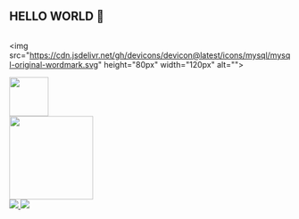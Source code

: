 ## HELLO WORLD 👋
<img src="https://i.pinimg.com/originals/c8/88/ec/c888ec0f20ad324bf182d51dbe767611.gif" alt="">

<img src="https://cdn.jsdelivr.net/gh/devicons/devicon@latest/icons/mysql/mysql-original-wordmark.svg" height="80px" width="120px" alt="">

<img src="https://hermes.dio.me/tracks/aa71615b-e701-4cec-bb64-71ba6974c5fe.png" width="70">
<div style="width: 200px;">

<a href="https://github.com/joaz0">
<img loading="lazy" height="150em" src="https://github-readme-stats.vercel.app/api/top-langs/?username=joaz0&layout=compact&langs_count=7&theme=dracula"/>
</a>
</div>

<a href="joazrodrigues21@gmail.com">
<img src="https://img.shields.io/badge/Gmail-D14836?style=for-the-badge&logo=gmail&logoColor=white"/>  
</a>
<a href="https://www.linkedin.com/in/joaz-rodrigues516b492b0">
<img src="https://img.shields.io/badge/LinkedIn-0077B5?style=for-the-badge&logo=linkedin&logoColor=white"/>
</a>


